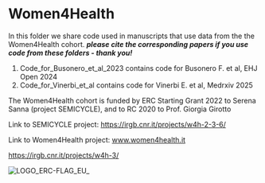 # Women4Health

In this folder we share code used in manuscripts that use data from the the Women4Health cohort.
***please cite the corresponding papers if you use code from these folders - thank you!***

1. Code_for_Busonero_et_al_2023 contains code for Busonero F. et al, EHJ Open 2024
2. Code_for_Vinerbi_et_al contains code for Vinerbi E. et al, Medrxiv 2025 

The Women4Health cohort is funded by ERC Starting Grant 2022 to Serena Sanna (project SEMICYCLE), and to RC 2020 to Prof. Giorgia Girotto

Link to SEMICYCLE project:
https://irgb.cnr.it/projects/w4h-2-3-6/

Link to Women4Health project: 
www.women4health.it 

https://irgb.cnr.it/projects/w4h-3/




![LOGO_ERC-FLAG_EU_](https://github.com/Sanna-s-LAB/Women4Health/assets/115069122/2cc1a958-4c28-4198-bb14-14e3d4ee8148)
